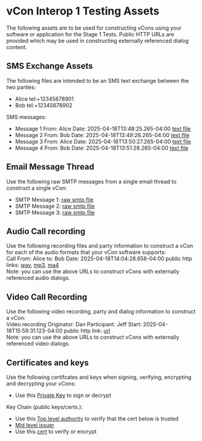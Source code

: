 # vCon Interop 1 Testing Assets
The following assets are to be used for constructing vCons using your software or application for the Stage 1 Tests.
Public HTTP URLs are provided which may be used in constructing externally referenced dialog content.

## SMS Exchange Assets
The following files are intended to be an SMS text exchange between the two parties:
+ Alice tel:+12345678901
+ Bob tel:+12345678902

SMS messages:
+ Message 1 From: Alice Date: 2025-04-18T13:48:25.265-04:00 [text file](https://raw.githubusercontent.com/py-vcon/py-vcon/refs/heads/main/vcon_interop_public/vcon_interop_1_assets/SMS1_Alice_%2B12345678901.txt)
+ Message 2 From: Bob Date: 2025-04-18T13:49:26.265-04:00 [text file](https://raw.githubusercontent.com/py-vcon/py-vcon/refs/heads/main/vcon_interop_public/vcon_interop_1_assets/SMS2_Bob_%2B12345678902.txt)
+ Message 3 From: Alice Date: 2025-04-18T13:50:27.265-04:00 [text file](https://raw.githubusercontent.com/py-vcon/py-vcon/refs/heads/main/vcon_interop_public/vcon_interop_1_assets/SMS3_Alice_%2B12345678901.txt)
+ Message 4 From: Bob Date: 2025-04-18T13:51:28.265-04:00 [text file](https://raw.githubusercontent.com/py-vcon/py-vcon/refs/heads/main/vcon_interop_public/vcon_interop_1_assets/SMS4_Bob_%2B12345678902.txt)

## Email Message Thread
Use the following raw SMTP messages from a single email thread to construct a single vCon:
+ SMTP Message 1: [raw smtp file](https://raw.githubusercontent.com/py-vcon/py-vcon/refs/heads/main/vcon_interop_public/vcon_interop_1_assets/email1.eml)
+ SMTP Message 2: [raw smtp file](https://raw.githubusercontent.com/py-vcon/py-vcon/refs/heads/main/vcon_interop_public/vcon_interop_1_assets/email2.eml)
+ SMTP Message 3: [raw smtp file](https://raw.githubusercontent.com/py-vcon/py-vcon/refs/heads/main/vcon_interop_public/vcon_interop_1_assets/email3.eml)

## Audio Call recording
Use the following recording files and party information to construct a vCon for each of the audio formats that your vCon software supports:  
Call From: Alice to: Bob  Date: 2025-04-18T14:04:28.658-04:00 public http links: [wav](https://github.com/py-vcon/py-vcon/raw/refs/heads/main/vcon_interop_public/vcon_interop_1_assets/call.wav), [mp3](https://github.com/py-vcon/py-vcon/raw/refs/heads/main/vcon_interop_public/vcon_interop_1_assets/call.mp3), [ma4](https://github.com/py-vcon/py-vcon/raw/refs/heads/main/vcon_interop_public/vcon_interop_1_assets/call.m4a)  
Note: you can use the above URLs to construct vCons with externally referenced audio dialogs.

## Video Call Recording
Use the following video recording, party and dialog information to construct a vCon:  
Video recording Originator: Dan Participant: Jeff Start: 2025-04-18T15:59:31.123-04:00 public http link: [url](https://github.com/py-vcon/py-vcon/raw/refs/heads/main/vcon_interop_public/vcon_interop_1_assets/video.mp4)  
Note: you can use the above URLs to construct vCons with externally referenced video dialogs.

## Certificates and keys
Use the following certifcates and keys when signing, verifying, encrypting and decrypting your vCons:  
* Use this [Private Key]() to sign or decrypt

Key Chain (public keys/certs.):  
* Use this [Top level authority]() to verify that the cert below is trusted
* [Mid level issuer]()
* Use this [cert]() to verify or encrypt
